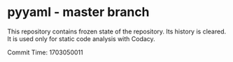 # pyyaml - master branch

This repository contains frozen state of the repository.
Its history is cleared. It is used only for static code
analysis with Codacy.

Commit Time: 1703050011